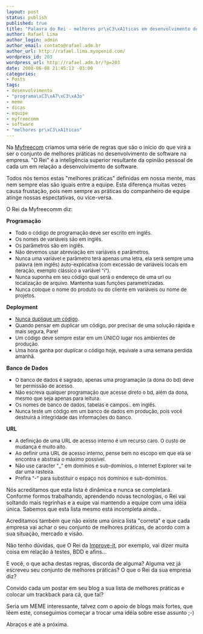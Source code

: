 ```yaml
--- 
layout: post
status: publish
published: true
title: "Palavra do Rei - melhores pr\xC3\xA1ticas em desenvolvimento de software (proposta de meme)"
author: Rafael Lima
author_login: admin
author_email: contato@rafael.adm.br
author_url: http://rafael.lima.myopenid.com/
wordpress_id: 203
wordpress_url: http://rafael.adm.br/?p=203
date: 2008-06-08 21:45:13 -03:00
categories: 
- Posts
tags: 
- desenvolvimento
- "programa\xC3\xA7\xC3\xA3o"
- meme
- dicas
- equipe
- myfreecomm
- software
- "melhores pr\xC3\xA1ticas"
---
```

Na <a href="http://myfreecomm.com.br">Myfreecom</a> criamos uma série de regras que são o início do que virá a ser o conjunto de melhores práticas no desenvolvimento de software na empresa. "O Rei" é a inteligência superior resultante da opinião pessoal de cada um em relação a desenvolvimento de software.

Todos nós temos estas "melhores práticas" definidas em nossa mente, mas nem sempre elas são iguais entre a equipe. Esta diferença muitas vezes causa frustação, pois nem sempre as práticas do companheiro de equipe atinge nossas espectativas, ou vice-versa.

O Rei da Myfreecomm diz:

<strong>Programação</strong>
<ul>
	<li><span style="font-size: small;">Todo o código de programação deve ser escrito em inglês.</span></li>
	<li><span style="font-size: small;">Os nomes de variáveis são em inglês.</span></li>
	<li><span style="font-size: small;">Os parâmetros são em inglês.</span></li>
	<li><span style="font-size: small;">Não devemos usar abreviação em variáveis e parâmetros.</span></li>
	<li><span style="font-size: small;">Nunca uma variável e parâmetro terá apenas uma letra, ela será sempre uma palavra (em inglês) auto-explicativa (com excessão de variáveis locais em iteração, exemplo clássico a variável "i").</span></li>
	<li><span style="font-size: small;">Nunca suponha em seu código qual será o endereço de uma url ou localização de arquivo. Mantenha suas funções parametrizadas. </span></li>
	<li><span style="font-size: small;">Nunca coloque o nome do produto ou do cliente em variáveis ou nome de projetos.
</span></li>
</ul>
<strong>Deployment</strong>
<ul>
	<li><span style="font-size: small;"><a href="http://www.google.com/url?q=http%3A%2F%2Fen.wikipedia.org%2Fwiki%2FDon%2527t_repeat_yourself&amp;sa=D&amp;sntz=1&amp;usg=AFrqEzenADUVbponFiGrl7YhqQr26yo7cw">Nunca duplique um código</a>.</span></li>
	<li><span style="font-size: small;">Quando pensar em duplicar um código, por precisar de uma solução rápida e mais segura, Pare!</span></li>
	<li><span style="font-size: small;">Um código deve sempre estar em um ÚNICO lugar nos ambientes de produção.</span></li>
	<li><span style="font-size: small;">Uma hora ganha por duplicar o código hoje, equivale a uma semana perdida amanhã.</span></li>
</ul>
<strong>Banco de Dados</strong>
<ul>
	<li><span style="font-size: small;">O banco de dados é sagrado, apenas uma programação (a dona do bd) deve ter permissão de acesso.</span></li>
	<li><span style="font-size: small;">Não escreva qualquer programação que acesse direto o bd, além da dona, mesmo que seja apenas para leitura.</span></li>
	<li><span style="font-size: small;">Os nomes de banco de dados, tabelas e campos.. em inglês.</span></li>
	<li><span style="font-size: small;">Nunca teste um código em um banco de dados em produção, pois você destruirá a integridade das informações do banco.</span></li>
</ul>
<strong>URL</strong>
<ul>
	<li><span style="font-size: small;">A definição de uma URL de acesso interno é um recurso caro. O custo de mudança é muito alto.</span></li>
	<li><span style="font-size: small;">Ao definir uma URL de acesso interno, pense bem no escopo em que ela se encontra e abstraia o máximo possível.</span></li>
	<li><span style="font-size: small;">Não use caracter "_" em domínios e sub-domínios, o Internet Explorer vai te dar uma rasteira.</span></li>
	<li><span style="font-size: small;">Prefira "-" para substituir o espaço nos domínios e sub-domínios.</span></li>
</ul>
Nós acreditamos que esta lista é dinâmica e nunca se completará. Conforme formos trabalhando, aprendendo novas tecnologias, o Rei vai soltando mais regrinhas e a euipe vai mantendo a equipe com uma idéia única. Sabemos que esta lista mesmo está incompleta ainda...

Acreditamos também que não existe uma única lista "correta" e que cada empresa vai achar o seu conjunto de melhores práticas, de acordo com a sua situação, mercado e visão.

Não tenho dúvidas, que O Rei da <a href="http://www.improveit.com.br/en">Improve-it</a>, por exemplo, vai dizer muita coisa em relação à testes, BDD e afins...

E você, o que acha destas regras, discorda de alguma? Alguma vez já escreveu seu conjunto de melhores práticas? O que o Rei da sua empresa diz?

Convido cada um postar em seu blog a sua lista de melhores práticas e colocar um trackback para cá, que tal?

Seria um MEME interessante, talvez com o apoio de blogs mais fortes, que lêem este, conseguimos começar a trocar uma idéia sobre esse assunto ;-)

Abraços e até a próxima.
